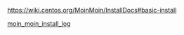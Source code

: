 https://wiki.centos.org/MoinMoin/InstallDocs#basic-install

[moin_moin_install_log](tools/moin_moin.md)
